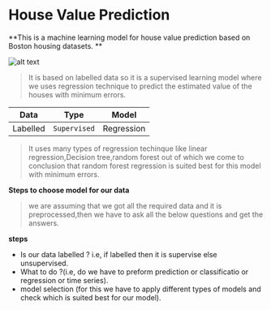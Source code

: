 # House Value Prediction

**This is a machine learning model for house value prediction based on Boston housing datasets. **

![alt text](https://expertsystem.com/wp-content/uploads/2017/03/machine-learning-definition.jpeg "Machine learning")


> It is based on labelled data so it is a supervised learning model where we uses regression technique to predict the estimated value of the houses with minimum errors.

| Data          | Type          | Model         |
|:-------------:|:-------------:|:-------------:|
| Labelled      | `Supervised`  | Regression    |


> It uses many types of regression techinque like linear regression,Decision tree,random forest out of which we come to conclusion that random forest regression is suited best for this model with minimum errors.

**Steps to choose model for our data**

> we are assuming that we got all the required data and it is preprocessed,then  we have to ask all the below questions and get the answers.

**steps**

* Is our data  labelled ? i.e, if labelled then it is supervise else unsupervised.
* What to do ?(i.e, do we have to preform prediction or classificatio or regression or time series).
* model selection (for this we have to apply different types of models and check which is suited best for our model).